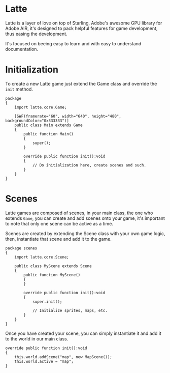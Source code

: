 # Latte
Latte is a layer of love on top of Starling, Adobe's awesome GPU library for Adobe AIR, it's designed to pack 
helpful features for game development, thus easing the development.

It's focused on beeing easy to learn and with easy to understand documentation.

# Initialization

To create a new Latte game just extend the Game class and override the ```init``` method.

```
package
{
	import latte.core.Game;

	[SWF(framerate="60", width="640", height="480", backgroundColor="0x333333")]
	public class Main extends Game
	{
		public function Main()
		{
			super();
		}
		
		override public function init():void
		{
			// Do initialization here, create scenes and such.
		}
	}
}
```

# Scenes

Latte games are composed of scenes, in your main class, the one who extends ```Game```, you can create and add scenes onto your game, it's important
to note that only one scene can be active as a time.

Scenes are created by extending the Scene class with your own game logic, then, instantiate that scene and add it to the game.

```
package scenes
{
	import latte.core.Scene;

	public class MyScene extends Scene
	{
		public function MyScene()
		{
		}
		
		override public function init():void
		{
			super.init();
			
			// Initialize sprites, maps, etc.
		}
	}
}
```

Once you have created your scene, you can simply instantiate it and add it to the world in our main class.

```
override public function init():void
{
	this.world.addScene("map", new MapScene());
	this.world.active = "map";
}
```